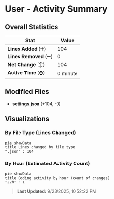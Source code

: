 # User - Activity Summary 

## Overall Statistics

| Stat                   | Value                                                             |
| ---------------------- | ----------------------------------------------------------------- |
| **Lines Added** (➕)   | 104                                          |
| **Lines Removed** (➖) | 0                                        |
| **Net Change** (↕)    | 104                |
| **Active Time** (⌚)   | 0 minute |


## Modified Files
- **settings.json** (+104, -0)

## Visualizations

### By File Type (Lines Changed)

```mermaid
pie showData
title Lines changed by file type
".json" : 104
```

### By Hour (Estimated Activity Count)

```mermaid
pie showData
title Coding activity by hour (count of changes)
"22h" : 1
```


> **Last Updated:** 9/23/2025, 10:52:22 PM